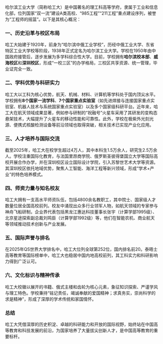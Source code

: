 哈尔滨工业大学（简称哈工大）是中国著名的理工科高等学府，隶属于工业和信息化部，位列国家“双一流”建设A类高校、“985工程”“211工程”重点建设序列，被誉为“工程师的摇篮”。以下是其核心概况：

### 一、历史沿革与校区布局
哈工大始建于1920年，前身为“哈尔滨中俄工业学校”，历经中俄工业大学、东省特区工业大学校等阶段，1938年正式定名为哈尔滨工业大学。学校在1950年由中国政府接管后，逐步发展为多学科综合性大学。目前，学校拥有**哈尔滨校本部**、**威海校区**和**深圳校区**，形成“一校三区”的办学格局，三校区共享资源、统一管理，毕业证完全一致。

### 二、学科优势与科研实力
哈工大以工科为核心优势，航天、机械、材料、计算机等学科处于国内顶尖水平。学校拥有**8个国家一流学科**、**7个国家重点实验室**（如先进焊接与连接国家重点实验室、机器人技术与系统国家重点实验室）以及多个国家级科研平台。近年来，哈工大在航天领域成果显著，例如参与研制的“祝融号”火星车采用了其研发的变构态悬架技术，大幅提升了火星车的移动性能和可靠性。此外，学校在极紫外光刻光源、便携式核酸检测设备等前沿领域也取得突破，相关技术已实现产业化应用。

### 三、人才培养与国际交流
截至2025年，哈工大在校学生超过4万人，其中本科生1.5万余人，研究生2.5万余人。学校注重国际化教育，与法国里昂商学院、俄罗斯圣彼得堡国立大学等国际高校开展合作办学，并在深圳校区设立国际设计学院，引入苏黎世艺术大学等资源。其深圳校区依托地域优势，聚焦人工智能、海洋工程等新兴领域，形成“学术+产业”的特色培养模式。

### 四、师资力量与知名校友
哈工大拥有一支高水平师资队伍，包括4800余名教职工，其中院士、国家级人才数量位居全国高校前列。校友中涌现出众多行业领军人物，如航天领域的专家参与神舟飞船研制，企业界代表包括黑龙江惠达科技董事长张宇（计算学部1995级）、北京星途探索副总裁刘鸣臣（计算学部1992级）等，他们在智能农机、商业航天等领域推动技术创新与产业发展。

### 五、国际声誉与排名
在2025年QS世界大学排名中，哈工大位列全球第252位，国内排名前20。泰晤士高等教育等国际榜单中，哈工大也稳居中国内地高校前列，其工科实力和科研影响力得到广泛认可。

### 六、文化标识与精神传承
哈工大校徽以展开的书籍、俄式主楼和齿轮为核心元素，象征知识探索、严谨学风与理工特色。学校秉持“铭记责任，竭诚奉献的爱国精神；求真务实，崇尚科学的求是精神”，形成了深厚的学术传统和家国情怀。

### 总结
哈工大凭借深厚的历史积淀、卓越的科研能力和开放的国际视野，始终站在中国高等教育和科技发展的前沿，为国家培养了大量拔尖创新人才，是中国高等教育的重要标杆。